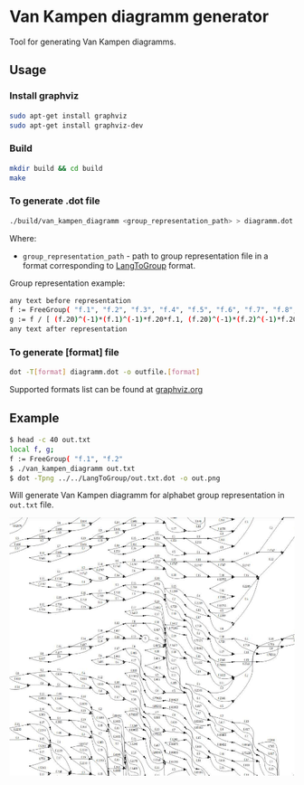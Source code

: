 # Van Kampen diagramm generator

Tool for generating Van Kampen diagramms.

## Usage

### Install graphviz

```bash
sudo apt-get install graphviz
sudo apt-get install graphviz-dev
```

### Build

```bash
mkdir build && cd build
make
```

### To generate .dot file

```bash
./build/van_kampen_diagramm <group_representation_path> > diagramm.dot
```

Where:

* `group_representation_path` - path to group representation file in a format corresponding to
[LangToGroup](https://github.com/YaccConstructor/LangToGroup)
format.

Group representation example:

```bash
any text before representation
f := FreeGroup( "f.1", "f.2", "f.3", "f.4", "f.5", "f.6", "f.7", "f.8", "f.9" )
g := f / [ (f.20)^(-1)*(f.1)^(-1)*f.20*f.1, (f.20)^(-1)*(f.2)^(-1)*f.20*f.2, (f.20)^(-1)*(f.3)^(-1)*f.20*f.3, (f.20)^(-1)*(f.4)^(-1)*f.20*f.4, (f.20)^(-1)*(f.5)^(-1)*f.20*f.5, (f.20)^(-1)*(f.6)^(-1)*f.20*f.6, (f.20)^(-1)*(f.7)^(-1)*f.20*f.7 ];
any text after representation
```

### To generate [format] file

```bash
dot -T[format] diagramm.dot -o outfile.[format]
```

Supported formats list can be found at [graphviz.org](https://graphviz.org/doc/info/output.html)

## Example

```bash
$ head -c 40 out.txt
local f, g;
f := FreeGroup( "f.1", "f.2"
$ ./van_kampen_diagramm out.txt
$ dot -Tpng ../../LangToGroup/out.txt.dot -o out.png
```

Will generate Van Kampen diagramm for alphabet group representation in `out.txt` file.

![example](media/example.jpg)
